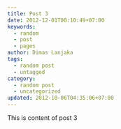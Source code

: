 ```yaml
---
title: Post 3
date: 2012-12-01T00:10:49+07:00
keywords:
  - random
  - post
  - pages
author: Dimas Lanjaka
tags:
  - random post
  - untagged
category:
  - random post
  - uncategorized
updated: 2012-10-06T04:35:06+07:00
---
```

This is content of post 3